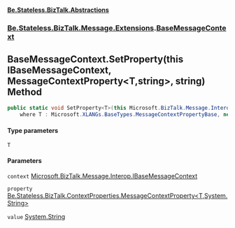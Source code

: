 #### [Be.Stateless.BizTalk.Abstractions](README.md 'README')
### [Be.Stateless.BizTalk.Message.Extensions](Be.Stateless.BizTalk.Message.Extensions.md 'Be.Stateless.BizTalk.Message.Extensions').[BaseMessageContext](BaseMessageContext.md 'Be.Stateless.BizTalk.Message.Extensions.BaseMessageContext')

## BaseMessageContext.SetProperty<T>(this IBaseMessageContext, MessageContextProperty<T,string>, string) Method

```csharp
public static void SetProperty<T>(this Microsoft.BizTalk.Message.Interop.IBaseMessageContext context, Be.Stateless.BizTalk.ContextProperties.MessageContextProperty<T,string> property, string value)
    where T : Microsoft.XLANGs.BaseTypes.MessageContextPropertyBase, new();
```
#### Type parameters

<a name='Be.Stateless.BizTalk.Message.Extensions.BaseMessageContext.SetProperty_T_(thisMicrosoft.BizTalk.Message.Interop.IBaseMessageContext,Be.Stateless.BizTalk.ContextProperties.MessageContextProperty_T,string_,string).T'></a>

`T`
#### Parameters

<a name='Be.Stateless.BizTalk.Message.Extensions.BaseMessageContext.SetProperty_T_(thisMicrosoft.BizTalk.Message.Interop.IBaseMessageContext,Be.Stateless.BizTalk.ContextProperties.MessageContextProperty_T,string_,string).context'></a>

`context` [Microsoft.BizTalk.Message.Interop.IBaseMessageContext](https://docs.microsoft.com/en-us/dotnet/api/Microsoft.BizTalk.Message.Interop.IBaseMessageContext 'Microsoft.BizTalk.Message.Interop.IBaseMessageContext')

<a name='Be.Stateless.BizTalk.Message.Extensions.BaseMessageContext.SetProperty_T_(thisMicrosoft.BizTalk.Message.Interop.IBaseMessageContext,Be.Stateless.BizTalk.ContextProperties.MessageContextProperty_T,string_,string).property'></a>

`property` [Be.Stateless.BizTalk.ContextProperties.MessageContextProperty&lt;](MessageContextProperty_T,TR_.md 'Be.Stateless.BizTalk.ContextProperties.MessageContextProperty<T,TR>')[T](BaseMessageContext.SetProperty_T_(thisIBaseMessageContext,MessageContextProperty_T,string_,string).md#Be.Stateless.BizTalk.Message.Extensions.BaseMessageContext.SetProperty_T_(thisMicrosoft.BizTalk.Message.Interop.IBaseMessageContext,Be.Stateless.BizTalk.ContextProperties.MessageContextProperty_T,string_,string).T 'Be.Stateless.BizTalk.Message.Extensions.BaseMessageContext.SetProperty<T>(this Microsoft.BizTalk.Message.Interop.IBaseMessageContext, Be.Stateless.BizTalk.ContextProperties.MessageContextProperty<T,string>, string).T')[,](MessageContextProperty_T,TR_.md 'Be.Stateless.BizTalk.ContextProperties.MessageContextProperty<T,TR>')[System.String](https://docs.microsoft.com/en-us/dotnet/api/System.String 'System.String')[&gt;](MessageContextProperty_T,TR_.md 'Be.Stateless.BizTalk.ContextProperties.MessageContextProperty<T,TR>')

<a name='Be.Stateless.BizTalk.Message.Extensions.BaseMessageContext.SetProperty_T_(thisMicrosoft.BizTalk.Message.Interop.IBaseMessageContext,Be.Stateless.BizTalk.ContextProperties.MessageContextProperty_T,string_,string).value'></a>

`value` [System.String](https://docs.microsoft.com/en-us/dotnet/api/System.String 'System.String')